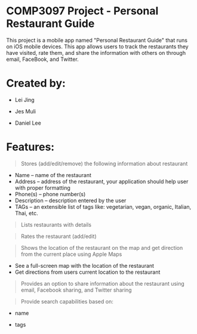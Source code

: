 # COMP3097 Project - Personal Restaurant Guide 
This project is a mobile app named "Personal Restaurant Guide" that runs on iOS mobile devices. This app allows users to track the restaurants they have visited, rate them, and share the information with others on through email, FaceBook, and Twitter.

# Created by:
* Lei Jing

* Jes Muli

* Daniel Lee

# Features:
> Stores (add/edit/remove) the following information about restaurant 
* Name – name of the restaurant 
* Address – address of the restaurant, your application should help user with proper formatting
* Phone(s) – phone number(s) 
* Description – description entered by the user 
* TAGs – an extensible list of tags like: vegetarian, vegan, organic, Italian, Thai, etc. 

>Lists restaurants with details

>Rates the restaurant (add/edit)

>Shows the location of the restaurant on the map and get direction from the current place using Apple Maps 
* See a full-screen map with the location of the restaurant 
* Get directions from users current location to the restaurant

>Provides an option to share information about the restaurant using email, Facebook sharing, and Twitter sharing

>Provide search capabilities based on: 
* name 

* tags 



